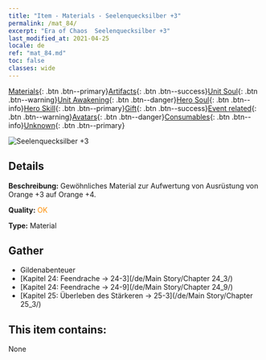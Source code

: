 ```yaml
---
title: "Item - Materials - Seelenquecksilber +3"
permalink: /mat_84/
excerpt: "Era of Chaos  Seelenquecksilber +3"
last_modified_at: 2021-04-25
locale: de
ref: "mat_84.md"
toc: false
classes: wide
---
```

 [Materials](/ItemsDE/){: .btn .btn--primary}[Artifacts](/ItemsDE/Artifacts/){: .btn .btn--success}[Unit Soul](/ItemsDE/UnitSoul/){: .btn .btn--warning}[Unit Awakening](/ItemsDE/UnitAwakening/){: .btn .btn--danger}[Hero Soul](/ItemsDE/HeroSoul/){: .btn .btn--info}[Hero Skill](/ItemsDE/HeroSkill/){: .btn .btn--primary}[Gift](/ItemsDE/Gift/){: .btn .btn--success}[Event related](/ItemsDE/Events/){: .btn .btn--warning}[Avatars](/ItemsDE/Avatars/){: .btn .btn--danger}[Consumables](/ItemsDE/Consumables/){: .btn .btn--info}[Unknown](/ItemsDE/Unknown/){: .btn .btn--primary}

 ![Seelenquecksilber +3](/images/t/i_cailiao_shuiyin3.png)

## Details
 **Beschreibung:** Gewöhnliches Material zur Aufwertung von Ausrüstung von Orange +3 auf Orange +4.

 **Quality:** <span style="color: #FF8C00">OK</span>

 **Type:** Material

## Gather

*    Gildenabenteuer 
*    [Kapitel 24: Feendrache -> 24-3](/de/Main Story/Chapter 24_3/) 
*    [Kapitel 24: Feendrache -> 24-9](/de/Main Story/Chapter 24_9/) 
*    [Kapitel 25: Überleben des Stärkeren -> 25-3](/de/Main Story/Chapter 25_3/) 

## This item contains:

  None

